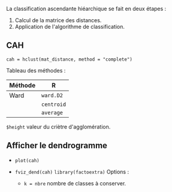 La classification ascendante hiéarchique se fait en deux étapes :

1. Calcul de la matrice des distances.
2. Application de l'algorithme de classification.

## CAH

```
cah = hclust(mat_distance, method = "complete")
```

Tableau des méthodes :

Méthode     | R
------------|---
Ward        | `ward.D2`
            | `centroid` 
            | `average` 
            
`$height` valeur du criètre d'agglomération.

## Afficher le dendrogramme

* `plot(cah)`
* `fviz_dend(cah)` `library(factoextra)` Options :

    * `k = nbre` nombre de classes à conserver.

